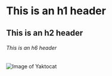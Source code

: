 # This is an h1 header
## This is an h2 header
###### This is an h6 header

![Image of Yaktocat](https://octodex.github.com/images/yaktocat.png)
